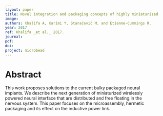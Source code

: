 ```yaml
---
layout: paper
title: Novel integration and packaging concepts of highly miniaturized inductively powered neural implants
image:
authors: Khalifa A, Karimi Y, Stanaćević M, and Etienne-Cummings R.
year: 2017
ref: Khalifa _et al._ 2017.
journal:
pdf:
doi:
project: microbead
---
```


# Abstract
This work proposes solutions to the current bulky packaged neural implants. We describe the next generation of miniaturized wirelessly powered neural interface that are distributed and free floating in the nervous system. This paper focuses on the microassembly, hermetic packaging and its effect on the inductive power link.
